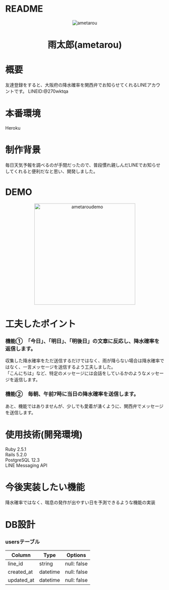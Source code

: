 # README
<div align="center">
<img src="https://github.com/h-takuya21/images/blob/master/ametarou.png" alt="ametarou" title="ametarou">
</div>
<h1 align="center">雨太郎(ametarou)</h1>

# 概要
友達登録をすると、大阪府の降水確率を関西弁でお知らせてくれるLINEアカウントです。
LINEID:@270wktqa

# 本番環境
Heroku

# 制作背景
毎日天気予報を調べるのが手間だったので、普段慣れ親しんだLINEでお知らせしてくれると便利だなと思い、開発しました。

# DEMO
<div align="center">
<img src="https://i.gyazo.com/e5d0d3c7caa3a95610d0235a6b55fd7d.gif" alt="ametaroudemo" title="ametaroudemo" width="320px"">
</div


#
# 工夫したポイント

### 機能①　「今日」、「明日」、「明後日」の文章に反応し、降水確率を返信します。
収集した降水確率をただ送信するだけではなく、雨が降らない場合は降水確率ではなく、一言メッセージを送信するよう工夫しました。<br/>
「こんにちは」など、特定のメッセージには会話をしているかのようなメッセージを返信します。
### 機能②　毎朝、午前7時に当日の降水確率を送信します。

あと、機能ではありませんが、少しでも愛着が湧くように、関西弁でメッセージを送信します。

# 使用技術(開発環境)
Ruby 2.5.1<br/>
Rails 5.2.0<br/>
PostgreSQL 12.3<br/>
LINE Messaging API

# 今後実装したい機能
降水確率ではなく、喘息の発作が出やすい日を予測できるような機能の実装


# DB設計
### usersテーブル
|Column|Type|Options|
|------|----|-------|
|line_id|string|null: false|
|created_at|datetime|null: false|
|updated_at|datetime|null: false|
